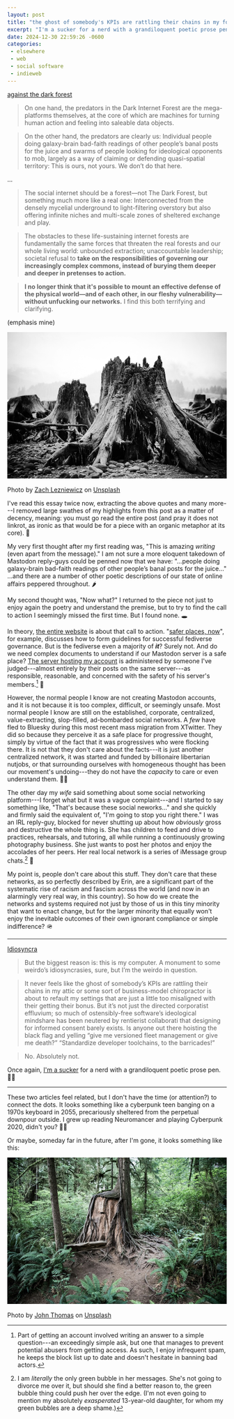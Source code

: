 ```yaml
---
layout: post
title: "the ghost of somebody's KPIs are rattling their chains in my forest"
excerpt: "I'm a sucker for a nerd with a grandiloquent poetic prose pen, but what's the point?"
date: 2024-12-30 22:59:26 -0600
categories: 
 - elsewhere
 - web
 - social software
 - indieweb
---
```


[against the dark forest](https://www.wrecka.ge/against-the-dark-forest/)

> On one hand, the predators in the Dark Internet Forest are the mega-platforms themselves, at the core of which are machines for turning human action and feeling into saleable data objects.  

> On the other hand, the predators are clearly us: Individual people doing galaxy-brain bad-faith readings of other people’s banal posts for the juice and swarms of people looking for ideological opponents to mob, largely as a way of claiming or defending quasi-spatial territory: This is ours, not yours. We don’t do that here.  

...

> The social internet should be a forest—not The Dark Forest, but something much more like a real one: Interconnected from the densely mycelial underground to light-filtering overstory but also offering infinite niches and multi-scale zones of sheltered exchange and play.

> The obstacles to these life-sustaining internet forests are fundamentally the same forces that threaten the real forests and our whole living world: unbounded extraction; unaccountable leadership; societal refusal to **take on the responsibilities of governing our increasingly complex commons, instead of burying them deeper and deeper in pretenses to action.**  

> **I no longer think that it's possible to mount an effective defense of the physical world—and of each other, in our fleshy vulnerability—without unfucking our networks.** I find this both terrifying and clarifying.  

(emphasis mine)

![](/assets/2024/12/zach-lezniewicz-dBoCCcPC5w8-unsplash.jpg)
<p class="caption">Photo by <a href="https://unsplash.com/@zachlez?utm_content=creditCopyText&utm_medium=referral&utm_source=unsplash">Zach Lezniewicz</a> on <a href="https://unsplash.com/photos/grayscale-photography-of-tree-slab-dBoCCcPC5w8?utm_content=creditCopyText&utm_medium=referral&utm_source=unsplash">Unsplash</a></p>

I've read this essay twice now, extracting the above quotes and many more---I removed large swathes of my highlights from this post as a matter of decency, meaning: you must go read the entire post (and pray it does not linkrot, as ironic as that would be for a piece with an organic metaphor at its core). 🌳

My very first thought after my first reading was, "This is amazing *writing* (even apart from the message)." I am not sure a more eloquent takedown of Mastodon reply-guys could be penned now that we have: "...people doing galaxy-brain bad-faith readings of other people’s banal posts for the juice..." ...and there are a number of other poetic descriptions of our state of online affairs peppered throughout. 🌶️

My second thought was, "Now what?" I returned to the piece not just to enjoy again the poetry and understand the premise, but to try to find the call to action I seemingly missed the first time. But I found none. 🕳️

In theory, [the entire website](https://www.wrecka.ge) is about that call to action. "[safer places, now](https://www.wrecka.ge/safer-places-now/)", for example, discusses how to form guidelines for successful fediverse governance. But is the fediverse even a majority of _**it**_? Surely not. And do we need complex documents to understand if our Mastodon server is a safe place? [The server hosting my account](https://indieweb.social/) is administered by someone I've judged---almost entirely by their posts on the same server---as responsible, reasonable, and concerned with the safety of his server's members.[^1] 👷

However, the normal people I know are not creating Mastodon accounts, and it is not because it is too complex, difficult, or seemingly unsafe. Most normal people I know are still on the established, corporate, centralized, value-extracting, slop-filled, ad-bombarded social networks. A *few* have fled to Bluesky during this most recent mass migration from XTwitter. They did so because they perceive it as a safe place for progressive thought, simply by virtue of the fact that it was progressives who were flocking there. It is not that they don't care about the facts---it is just another centralized network, it was started and funded by billionaire libertarian nutjobs, or that surrounding ourselves with homogeneous thought has been our movement's undoing---they do not have the *capacity* to care or even understand them. 🤷‍♂️

The other day my *wife* said something about some social networking platform---I forget what but it was a vague complaint---and I started to say something like, "That's because these social neworks..." and she quickly and firmly said the equivalent of, "I'm going to stop you right there." I was an IRL reply-guy, blocked for never shutting up about how *obviously* gross and destructive the whole thing is. She has children to feed and drive to practices, rehearsals, and tutoring, all while running a continuously growing photography business. She just wants to post her photos and enjoy the accolades of her peers. Her real local network is a series of iMessage group chats.[^2] 💬

My point is, people don't care about this stuff. They don't care that these networks, as so perfectly described by Erin, are a significant part of the systematic rise of racism and fascism across the world (and now in an alarmingly very real way, in this country). So how do we create the networks and systems required not just by those of us in this tiny minority that want to enact change, but for the larger minority that equally won't enjoy the inevitable outcomes of their own ignorant compliance or simple indifference? 🪖

---

[Idiosyncra](https://exple.tive.org/blarg/2024/12/29/idiosyncra/)

> But the biggest reason is: this is my computer. A monument to some weirdo’s idiosyncrasies, sure, but I’m the weirdo in question.  

> It never feels like the ghost of somebody’s KPIs are rattling their chains in my attic or some sort of business-model chiropractor is about to refault my settings that are just a little too misaligned with their getting their bonus. But it’s not just the directed corporatist effluvium; so much of ostensibly-free software’s ideological mindshare has been neutered by rentierist collaborati that designing for informed consent barely exists. Is anyone out there hoisting the black flag and yelling “give me versioned fleet management or give me death?” “Standardize developer toolchains, to the barricades!”

> No. Absolutely not.  

Once again, [I'm a sucker](https://danielmiller.bandcamp.com/track/sucker-for-love) for a nerd with a grandiloquent poetic prose pen. 🧑‍🎨

---

These two articles feel related, but I don't have the time (or attention?) to connect the dots. It looks something like a cyberpunk teen banging on a 1970s keyboard in 2055, precariously sheltered from the perpetual downpour outside. I grew up reading Neuromancer and playing Cyberpunk 2020, didn't you? 🧑‍🎤

Or maybe, someday far in the future, after I'm gone, it looks something like this:

![](/assets/2024/12/john-thomas-1Mi-2k6DLhI-unsplash.jpg)
<p class="caption">Photo by <a href="https://unsplash.com/@capturelight?utm_content=creditCopyText&utm_medium=referral&utm_source=unsplash">John Thomas</a> on <a href="https://unsplash.com/photos/brown-tree-trunk-surrounded-by-green-plants-1Mi-2k6DLhI?utm_content=creditCopyText&utm_medium=referral&utm_source=unsplash">Unsplash</a></p>

[^1]: Part of getting an account involved writing an answer to a simple question---an exceedingly simple ask, but one that manages to prevent potential abusers from getting access. As such, I enjoy infrequent spam, he keeps the block list up to date and doesn't hesitate in banning bad actors.

[^2]: I am *literally* the only green bubble in her messages. She's not going to divorce me over it, but should she find a better reason to, the green bubble thing could push her over the edge. (I'm not even going to mention my absolutely *exasperated* 13-year-old daughter, for whom my green bubbles are a deep shame.)